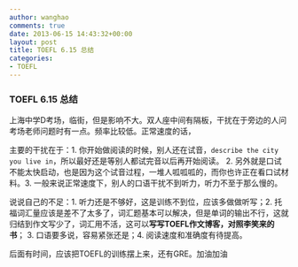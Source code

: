 ```yaml
---
author: wanghao
comments: true
date: 2013-06-15 14:43:32+00:00
layout: post
title: TOEFL 6.15 总结
categories:
- TOEFL
---
```


### TOEFL 6.15 总结

上海中学D考场，临街，但是影响不大。双人座中间有隔板，干扰在于旁边的人问考场老师问题时有一点。频率比较低。正常速度的话，

主要的干扰在于：1. 你开始做阅读的时候，别人还在试音，`describe the city you live in`，所以最好还是等别人都试完音以后再开始阅读。 2. 另外就是口试不能太快启动，也是因为这个试音过程，一堆人呱呱呱的，而你也许正在看口试材料。3. 一般来说正常速度下，别人的口语干扰不到听力，听力不至于那么慢的。

说说自己的不足：1. 听力还是不够好，这是训练不到位，应该多做做听写；2. 托福词汇量应该是差不了太多了，词汇题基本可以解决，但是单词的输出不行，这就归结到作文写少了，词汇用不活，这可以**写写TOEFL作文博客，对照李笑来的书**； 3. 口语要多说，容易紧张还是；4. 阅读速度和准确度有待提高。

后面有时间，应该把TOEFL的训练摆上来，还有GRE。加油加油
